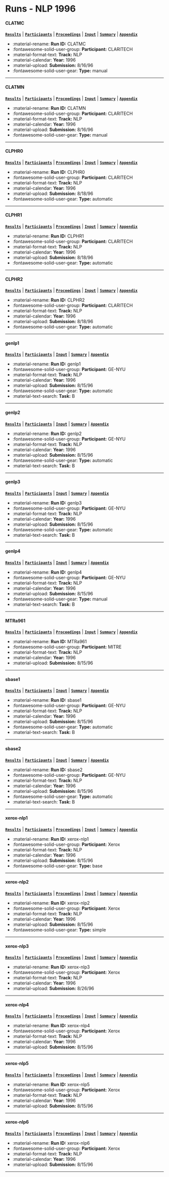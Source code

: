 # Runs - NLP 1996 

#### CLATMC 
[**`Results`**](./results.md#clatmc) | [**`Participants`**](./participants.md#claritech) | [**`Proceedings`**](./proceedings.md#evaluation-of-syntactic-phrase-indexing-clarit-nlp-track-report) | [**`Input`**](https://trec.nist.gov/results/trec5/trec5.results.input/tracks/nlp/input.CLATMC.gz) | [**`Summary`**](https://trec.nist.gov/results/trec5/trec5.results.summary/tracks/nlp/summary.CLATMC.gz) | [**`Appendix`**](https://trec.nist.gov/pubs/trec5/appendices/A/nlp.graphs.ps.gz) 

- :material-rename: **Run ID:** CLATMC 
- :fontawesome-solid-user-group: **Participant:** CLARITECH 
- :material-format-text: **Track:** NLP 
- :material-calendar: **Year:** 1996 
- :material-upload: **Submission:** 8/16/96 
- :fontawesome-solid-user-gear: **Type:** manual 

---
#### CLATMN 
[**`Results`**](./results.md#clatmn) | [**`Participants`**](./participants.md#claritech) | [**`Proceedings`**](./proceedings.md#evaluation-of-syntactic-phrase-indexing-clarit-nlp-track-report) | [**`Input`**](https://trec.nist.gov/results/trec5/trec5.results.input/tracks/nlp/input.CLATMN.gz) | [**`Summary`**](https://trec.nist.gov/results/trec5/trec5.results.summary/tracks/nlp/summary.CLATMN.gz) | [**`Appendix`**](https://trec.nist.gov/pubs/trec5/appendices/A/nlp.graphs.ps.gz) 

- :material-rename: **Run ID:** CLATMN 
- :fontawesome-solid-user-group: **Participant:** CLARITECH 
- :material-format-text: **Track:** NLP 
- :material-calendar: **Year:** 1996 
- :material-upload: **Submission:** 8/16/96 
- :fontawesome-solid-user-gear: **Type:** manual 

---
#### CLPHR0 
[**`Results`**](./results.md#clphr0) | [**`Participants`**](./participants.md#claritech) | [**`Proceedings`**](./proceedings.md#evaluation-of-syntactic-phrase-indexing-clarit-nlp-track-report) | [**`Input`**](https://trec.nist.gov/results/trec5/trec5.results.input/tracks/nlp/input.CLPHR0.gz) | [**`Summary`**](https://trec.nist.gov/results/trec5/trec5.results.summary/tracks/nlp/summary.CLPHR0.gz) | [**`Appendix`**](https://trec.nist.gov/pubs/trec5/appendices/A/nlp.graphs.ps.gz) 

- :material-rename: **Run ID:** CLPHR0 
- :fontawesome-solid-user-group: **Participant:** CLARITECH 
- :material-format-text: **Track:** NLP 
- :material-calendar: **Year:** 1996 
- :material-upload: **Submission:** 8/18/96 
- :fontawesome-solid-user-gear: **Type:** automatic 

---
#### CLPHR1 
[**`Results`**](./results.md#clphr1) | [**`Participants`**](./participants.md#claritech) | [**`Proceedings`**](./proceedings.md#evaluation-of-syntactic-phrase-indexing-clarit-nlp-track-report) | [**`Input`**](https://trec.nist.gov/results/trec5/trec5.results.input/tracks/nlp/input.CLPHR1.gz) | [**`Summary`**](https://trec.nist.gov/results/trec5/trec5.results.summary/tracks/nlp/summary.CLPHR1.gz) | [**`Appendix`**](https://trec.nist.gov/pubs/trec5/appendices/A/nlp.graphs.ps.gz) 

- :material-rename: **Run ID:** CLPHR1 
- :fontawesome-solid-user-group: **Participant:** CLARITECH 
- :material-format-text: **Track:** NLP 
- :material-calendar: **Year:** 1996 
- :material-upload: **Submission:** 8/18/96 
- :fontawesome-solid-user-gear: **Type:** automatic 

---
#### CLPHR2 
[**`Results`**](./results.md#clphr2) | [**`Participants`**](./participants.md#claritech) | [**`Proceedings`**](./proceedings.md#evaluation-of-syntactic-phrase-indexing-clarit-nlp-track-report) | [**`Input`**](https://trec.nist.gov/results/trec5/trec5.results.input/tracks/nlp/input.CLPHR2.gz) | [**`Summary`**](https://trec.nist.gov/results/trec5/trec5.results.summary/tracks/nlp/summary.CLPHR2.gz) | [**`Appendix`**](https://trec.nist.gov/pubs/trec5/appendices/A/nlp.graphs.ps.gz) 

- :material-rename: **Run ID:** CLPHR2 
- :fontawesome-solid-user-group: **Participant:** CLARITECH 
- :material-format-text: **Track:** NLP 
- :material-calendar: **Year:** 1996 
- :material-upload: **Submission:** 8/18/96 
- :fontawesome-solid-user-gear: **Type:** automatic 

---
#### genlp1 
[**`Results`**](./results.md#genlp1) | [**`Participants`**](./participants.md#ge-nyu) | [**`Input`**](https://trec.nist.gov/results/trec5/trec5.results.input/tracks/nlp/input.genlp1.gz) | [**`Summary`**](https://trec.nist.gov/results/trec5/trec5.results.summary/tracks/nlp/summary.genlp1.gz) | [**`Appendix`**](https://trec.nist.gov/pubs/trec5/appendices/A/nlp.graphs.ps.gz) 

- :material-rename: **Run ID:** genlp1 
- :fontawesome-solid-user-group: **Participant:** GE-NYU 
- :material-format-text: **Track:** NLP 
- :material-calendar: **Year:** 1996 
- :material-upload: **Submission:** 8/15/96 
- :fontawesome-solid-user-gear: **Type:** automatic 
- :material-text-search: **Task:** B 

---
#### genlp2 
[**`Results`**](./results.md#genlp2) | [**`Participants`**](./participants.md#ge-nyu) | [**`Input`**](https://trec.nist.gov/results/trec5/trec5.results.input/tracks/nlp/input.genlp2.gz) | [**`Summary`**](https://trec.nist.gov/results/trec5/trec5.results.summary/tracks/nlp/summary.genlp2.gz) | [**`Appendix`**](https://trec.nist.gov/pubs/trec5/appendices/A/nlp.graphs.ps.gz) 

- :material-rename: **Run ID:** genlp2 
- :fontawesome-solid-user-group: **Participant:** GE-NYU 
- :material-format-text: **Track:** NLP 
- :material-calendar: **Year:** 1996 
- :material-upload: **Submission:** 8/15/96 
- :fontawesome-solid-user-gear: **Type:** automatic 
- :material-text-search: **Task:** B 

---
#### genlp3 
[**`Results`**](./results.md#genlp3) | [**`Participants`**](./participants.md#ge-nyu) | [**`Input`**](https://trec.nist.gov/results/trec5/trec5.results.input/tracks/nlp/input.genlp3.gz) | [**`Summary`**](https://trec.nist.gov/results/trec5/trec5.results.summary/tracks/nlp/summary.genlp3.gz) | [**`Appendix`**](https://trec.nist.gov/pubs/trec5/appendices/A/nlp.graphs.ps.gz) 

- :material-rename: **Run ID:** genlp3 
- :fontawesome-solid-user-group: **Participant:** GE-NYU 
- :material-format-text: **Track:** NLP 
- :material-calendar: **Year:** 1996 
- :material-upload: **Submission:** 8/15/96 
- :fontawesome-solid-user-gear: **Type:** automatic 
- :material-text-search: **Task:** B 

---
#### genlp4 
[**`Results`**](./results.md#genlp4) | [**`Participants`**](./participants.md#ge-nyu) | [**`Input`**](https://trec.nist.gov/results/trec5/trec5.results.input/tracks/nlp/input.genlp4.gz) | [**`Summary`**](https://trec.nist.gov/results/trec5/trec5.results.summary/tracks/nlp/summary.genlp4.gz) | [**`Appendix`**](https://trec.nist.gov/pubs/trec5/appendices/A/nlp.graphs.ps.gz) 

- :material-rename: **Run ID:** genlp4 
- :fontawesome-solid-user-group: **Participant:** GE-NYU 
- :material-format-text: **Track:** NLP 
- :material-calendar: **Year:** 1996 
- :material-upload: **Submission:** 8/15/96 
- :fontawesome-solid-user-gear: **Type:** manual 
- :material-text-search: **Task:** B 

---
#### MTRa961 
[**`Results`**](./results.md#mtra961) | [**`Participants`**](./participants.md#mitre) | [**`Proceedings`**](./proceedings.md#information-retrieval-and-trainable-natural-language-processing) | [**`Input`**](https://trec.nist.gov/results/trec5/trec5.results.input/tracks/nlp/input.MTRa961.gz) | [**`Summary`**](https://trec.nist.gov/results/trec5/trec5.results.summary/tracks/nlp/summary.MTRa961.gz) | [**`Appendix`**](https://trec.nist.gov/pubs/trec5/appendices/A/nlp.graphs.ps.gz) 

- :material-rename: **Run ID:** MTRa961 
- :fontawesome-solid-user-group: **Participant:** MITRE 
- :material-format-text: **Track:** NLP 
- :material-calendar: **Year:** 1996 
- :material-upload: **Submission:** 8/15/96 

---
#### sbase1 
[**`Results`**](./results.md#sbase1) | [**`Participants`**](./participants.md#ge-nyu) | [**`Input`**](https://trec.nist.gov/results/trec5/trec5.results.input/tracks/nlp/input.sbase1.gz) | [**`Summary`**](https://trec.nist.gov/results/trec5/trec5.results.summary/tracks/nlp/summary.sbase1.gz) | [**`Appendix`**](https://trec.nist.gov/pubs/trec5/appendices/A/nlp.graphs.ps.gz) 

- :material-rename: **Run ID:** sbase1 
- :fontawesome-solid-user-group: **Participant:** GE-NYU 
- :material-format-text: **Track:** NLP 
- :material-calendar: **Year:** 1996 
- :material-upload: **Submission:** 8/15/96 
- :fontawesome-solid-user-gear: **Type:** automatic 
- :material-text-search: **Task:** B 

---
#### sbase2 
[**`Results`**](./results.md#sbase2) | [**`Participants`**](./participants.md#ge-nyu) | [**`Input`**](https://trec.nist.gov/results/trec5/trec5.results.input/tracks/nlp/input.sbase2.gz) | [**`Summary`**](https://trec.nist.gov/results/trec5/trec5.results.summary/tracks/nlp/summary.sbase2.gz) | [**`Appendix`**](https://trec.nist.gov/pubs/trec5/appendices/A/nlp.graphs.ps.gz) 

- :material-rename: **Run ID:** sbase2 
- :fontawesome-solid-user-group: **Participant:** GE-NYU 
- :material-format-text: **Track:** NLP 
- :material-calendar: **Year:** 1996 
- :material-upload: **Submission:** 8/15/96 
- :fontawesome-solid-user-gear: **Type:** automatic 
- :material-text-search: **Task:** B 

---
#### xerox-nlp1 
[**`Results`**](./results.md#xerox-nlp1) | [**`Participants`**](./participants.md#xerox) | [**`Proceedings`**](./proceedings.md#xerox-trec-5-site-report-routing-filtering-nlp-and-spanish-tracks) | [**`Input`**](https://trec.nist.gov/results/trec5/trec5.results.input/tracks/nlp/input.xerox-nlp1.gz) | [**`Summary`**](https://trec.nist.gov/results/trec5/trec5.results.summary/tracks/nlp/summary.xerox-nlp1.gz) | [**`Appendix`**](https://trec.nist.gov/pubs/trec5/appendices/A/nlp.graphs.ps.gz) 

- :material-rename: **Run ID:** xerox-nlp1 
- :fontawesome-solid-user-group: **Participant:** Xerox 
- :material-format-text: **Track:** NLP 
- :material-calendar: **Year:** 1996 
- :material-upload: **Submission:** 8/15/96 
- :fontawesome-solid-user-gear: **Type:** base 

---
#### xerox-nlp2 
[**`Results`**](./results.md#xerox-nlp2) | [**`Participants`**](./participants.md#xerox) | [**`Proceedings`**](./proceedings.md#xerox-trec-5-site-report-routing-filtering-nlp-and-spanish-tracks) | [**`Input`**](https://trec.nist.gov/results/trec5/trec5.results.input/tracks/nlp/input.xerox-nlp2.gz) | [**`Summary`**](https://trec.nist.gov/results/trec5/trec5.results.summary/tracks/nlp/summary.xerox-nlp2.gz) | [**`Appendix`**](https://trec.nist.gov/pubs/trec5/appendices/A/nlp.graphs.ps.gz) 

- :material-rename: **Run ID:** xerox-nlp2 
- :fontawesome-solid-user-group: **Participant:** Xerox 
- :material-format-text: **Track:** NLP 
- :material-calendar: **Year:** 1996 
- :material-upload: **Submission:** 8/15/96 
- :fontawesome-solid-user-gear: **Type:** simple 

---
#### xerox-nlp3 
[**`Results`**](./results.md#xerox-nlp3) | [**`Participants`**](./participants.md#xerox) | [**`Proceedings`**](./proceedings.md#xerox-trec-5-site-report-routing-filtering-nlp-and-spanish-tracks) | [**`Input`**](https://trec.nist.gov/results/trec5/trec5.results.input/tracks/nlp/input.xerox-nlp3.gz) | [**`Summary`**](https://trec.nist.gov/results/trec5/trec5.results.summary/tracks/nlp/summary.xerox-nlp3.gz) | [**`Appendix`**](https://trec.nist.gov/pubs/trec5/appendices/A/nlp.graphs.ps.gz) 

- :material-rename: **Run ID:** xerox-nlp3 
- :fontawesome-solid-user-group: **Participant:** Xerox 
- :material-format-text: **Track:** NLP 
- :material-calendar: **Year:** 1996 
- :material-upload: **Submission:** 8/26/96 

---
#### xerox-nlp4 
[**`Results`**](./results.md#xerox-nlp4) | [**`Participants`**](./participants.md#xerox) | [**`Proceedings`**](./proceedings.md#xerox-trec-5-site-report-routing-filtering-nlp-and-spanish-tracks) | [**`Input`**](https://trec.nist.gov/results/trec5/trec5.results.input/tracks/nlp/input.xerox-nlp4.gz) | [**`Summary`**](https://trec.nist.gov/results/trec5/trec5.results.summary/tracks/nlp/summary.xerox-nlp4.gz) | [**`Appendix`**](https://trec.nist.gov/pubs/trec5/appendices/A/nlp.graphs.ps.gz) 

- :material-rename: **Run ID:** xerox-nlp4 
- :fontawesome-solid-user-group: **Participant:** Xerox 
- :material-format-text: **Track:** NLP 
- :material-calendar: **Year:** 1996 
- :material-upload: **Submission:** 8/15/96 

---
#### xerox-nlp5 
[**`Results`**](./results.md#xerox-nlp5) | [**`Participants`**](./participants.md#xerox) | [**`Proceedings`**](./proceedings.md#xerox-trec-5-site-report-routing-filtering-nlp-and-spanish-tracks) | [**`Input`**](https://trec.nist.gov/results/trec5/trec5.results.input/tracks/nlp/input.xerox-nlp5.gz) | [**`Summary`**](https://trec.nist.gov/results/trec5/trec5.results.summary/tracks/nlp/summary.xerox-nlp5.gz) | [**`Appendix`**](https://trec.nist.gov/pubs/trec5/appendices/A/nlp.graphs.ps.gz) 

- :material-rename: **Run ID:** xerox-nlp5 
- :fontawesome-solid-user-group: **Participant:** Xerox 
- :material-format-text: **Track:** NLP 
- :material-calendar: **Year:** 1996 
- :material-upload: **Submission:** 8/15/96 

---
#### xerox-nlp6 
[**`Results`**](./results.md#xerox-nlp6) | [**`Participants`**](./participants.md#xerox) | [**`Proceedings`**](./proceedings.md#xerox-trec-5-site-report-routing-filtering-nlp-and-spanish-tracks) | [**`Input`**](https://trec.nist.gov/results/trec5/trec5.results.input/tracks/nlp/input.xerox-nlp6.gz) | [**`Summary`**](https://trec.nist.gov/results/trec5/trec5.results.summary/tracks/nlp/summary.xerox-nlp6.gz) | [**`Appendix`**](https://trec.nist.gov/pubs/trec5/appendices/A/nlp.graphs.ps.gz) 

- :material-rename: **Run ID:** xerox-nlp6 
- :fontawesome-solid-user-group: **Participant:** Xerox 
- :material-format-text: **Track:** NLP 
- :material-calendar: **Year:** 1996 
- :material-upload: **Submission:** 8/15/96 

---
